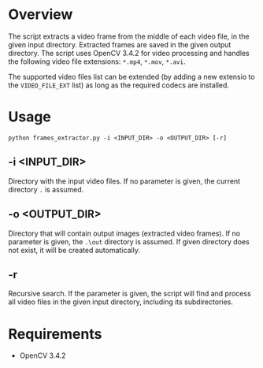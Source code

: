 # Overview

The script extracts a video frame from the middle of each video file, in the given input directory. Extracted frames are saved in the given output directory. The script uses OpenCV 3.4.2 for video processing and handles the following video file extensions: `*.mp4`, `*.mov`, `*.avi`.

The supported video files list can be extended (by adding a new extensio to the `VIDEO_FILE_EXT` list) as long as the required codecs are installed.

# Usage

```
python frames_extractor.py -i <INPUT_DIR> -o <OUTPUT_DIR> [-r]
```

## -i \<INPUT\_DIR\>

Directory with the input video files. If no parameter is given, the current directory `.` is assumed.

## -o \<OUTPUT\_DIR\>

Directory that will contain output images (extracted video frames). If no parameter is given, the `.\out` directory is assumed. If given directory does not exist, it will be created automatically.

## -r

Recursive search. If the parameter is given, the script will find and process all video files in the given input directory, including its subdirectories.

# Requirements

* OpenCV 3.4.2
